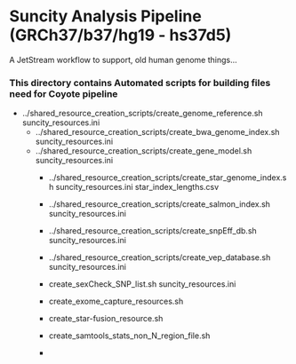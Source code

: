 # Suncity Analysis Pipeline (GRCh37/b37/hg19 - hs37d5)

A JetStream workflow to support, old human genome things...


### This directory contains Automated scripts for building files need for Coyote pipeline

* ../shared_resource_creation_scripts/create_genome_reference.sh suncity_resources.ini
  * ../shared_resource_creation_scripts/create_bwa_genome_index.sh suncity_resources.ini
  * ../shared_resource_creation_scripts/create_gene_model.sh suncity_resources.ini
    * ../shared_resource_creation_scripts/create_star_genome_index.sh suncity_resources.ini star_index_lengths.csv 
    * ../shared_resource_creation_scripts/create_salmon_index.sh suncity_resources.ini 
    * ../shared_resource_creation_scripts/create_snpEff_db.sh suncity_resources.ini 
    * ../shared_resource_creation_scripts/create_vep_database.sh suncity_resources.ini 
    * create_sexCheck_SNP_list.sh suncity_resources.ini
     
    * create_exome_capture_resources.sh
    * create_star-fusion_resource.sh
    * create_samtools_stats_non_N_region_file.sh
    *   